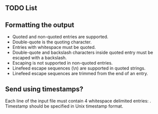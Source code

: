 TODO List
---------

## Formatting the output

* Quoted and non-quoted entries are supported. 
* Double-quote is the quoting character. 
* Entries with whitespace must be quoted. 
* Double-quote and backslash characters inside quoted entry must be escaped with a backslash. 
* Escaping is not supported in non-quoted entries. 
* Linefeed escape sequences (\n) are supported in quoted strings. 
* Linefeed escape sequences are trimmed from the end of an entry. 


## Send using timestamps?
Each line of the input file must contain 4 whitespace delimited entries: <hostname> <key> <timestamp> <value>. 
Timestamp should be specified in Unix timestamp format.

